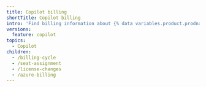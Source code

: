 ```yaml
---
title: Copilot billing
shortTitle: Copilot billing
intro: 'Find billing information about {% data variables.product.prodname_copilot %}.'
versions:
  feature: copilot
topics:
  - Copilot
children:
  - /billing-cycle
  - /seat-assignment
  - /license-changes
  - /azure-billing
---
```


